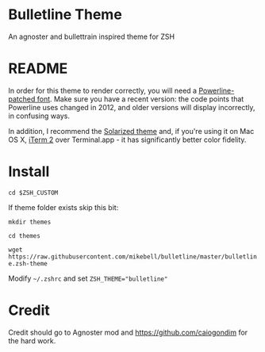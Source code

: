 # Bulletline Theme
An agnoster and bullettrain inspired theme for ZSH

# README
In order for this theme to render correctly, you will need a [Powerline-patched font](https://github.com/Lokaltog/powerline-fonts).
Make sure you have a recent version: the code points that Powerline uses changed in 2012, and older versions will display incorrectly, in confusing ways.

In addition, I recommend the
[Solarized theme](https://github.com/altercation/solarized/) and, if you're
using it on Mac OS X, [iTerm 2](http://www.iterm2.com/) over Terminal.app -
it has significantly better color fidelity.

# Install
```cd $ZSH_CUSTOM```

If theme folder exists skip this bit:

```mkdir themes```

```cd themes```

```wget https://raw.githubusercontent.com/mikebell/bulletline/master/bulletline.zsh-theme```

Modify ```~/.zshrc``` and set ```ZSH_THEME="bulletline"```

# Credit
Credit should go to Agnoster mod and https://github.com/caiogondim for the hard work.
